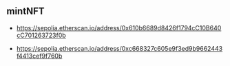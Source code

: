 ## mintNFT 


- https://sepolia.etherscan.io/address/0x610b6689d8426f1794cC10B640cC701263723f0b

- https://sepolia.etherscan.io/address/0xc668327c605e9f3ed9b9662443f4413cef9f760b

